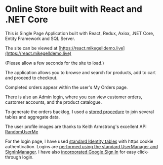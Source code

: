# Online Store built with React and .NET Core

This is Single Page Application built with React, Redux, Axiox, .NET Core, Entity Framework and SQL Server.

The site can be viewed at [https://react.mikegelldemo.live](https://react.mikegelldemo.live)

(Please allow a few seconds for the site to load.)

The application allows you to browse and search for products, add to cart and proceed to checkout.

Completed orders appear within the user's My Orders page.

There is also an Admin login, where you can view customer orders, customer accounts, and the product catalogue.

To generate the orders backlog, I used a [stored procedure](https://github.com/gellmr/RwASP/blob/bec2014eccb80ac90f6b25a4145a8dbf960adaee/ReactWithASP.Server/Migrations/20250724052400_CreateSPGetAdminOrders.cs) to join several tables and aggregate data.

The user profile images are thanks to Keith Armstrong's excellent API [RandomUserMe](https://randomuser.me/)

For the login page, I have used [standard Identity tables](https://github.com/gellmr/RwASP/blob/bec2014eccb80ac90f6b25a4145a8dbf960adaee/ReactWithASP.Server/Migrations/20250724052040_InitialCreate.cs) with https cookie authentication. Logins are [performed using the standard UserManager and SignInManager](https://github.com/gellmr/RwASP/blob/613bd91adb91c18ddf15209575635b8aea4bc8f6/ReactWithASP.Server/Controllers/AdminLoginController.cs). I have also [incorporated Google Sign In](https://github.com/gellmr/RwASP/blob/613bd91adb91c18ddf15209575635b8aea4bc8f6/ReactWithASP.Server/Controllers/GoogleTokenValidateController.cs) for easy click-through login.
